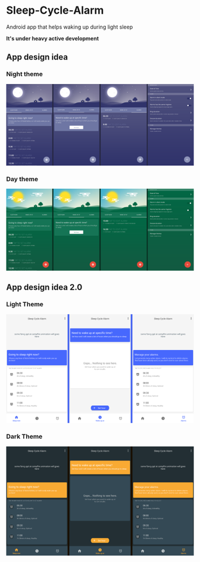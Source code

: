 # Sleep-Cycle-Alarm

Android app that helps waking up during light sleep

__It's under heavy active development__

## App design idea

### Night theme

![Night theme preview](./ui-idea/presentation/night-theme-present.png)

### Day theme

![Day theme preview](./ui-idea/presentation/day-theme-present.png)

## App design idea 2.0

### Light Theme

![Light theme preview](./ui-idea-2.0/presentation/light_theme.png)

### Dark Theme

![Dark theme preview](./ui-idea-2.0/presentation/dark_theme.png)
